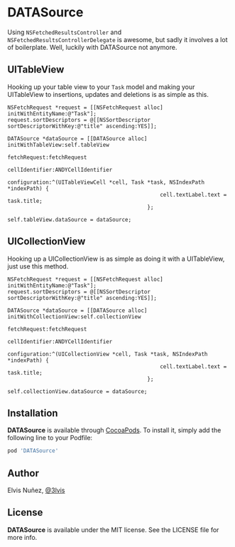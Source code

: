 # DATASource

Using `NSFetchedResultsController` and `NSFetchedResultsControllerDelegate` is awesome, but sadly it involves a lot of boilerplate. Well, luckily with DATASource not anymore.

## UITableView

Hooking up your table view to your `Task` model and making your UITableView to insertions, updates and deletions is as simple as this.

``` objc
NSFetchRequest *request = [[NSFetchRequest alloc] initWithEntityName:@"Task"];
request.sortDescriptors = @[[NSSortDescriptor sortDescriptorWithKey:@"title" ascending:YES]];

DATASource *dataSource = [[DATASource alloc] initWithTableView:self.tableView
                                                  fetchRequest:fetchRequest
                                                cellIdentifier:ANDYCellIdentifier
                                                   configuration:^(UITableViewCell *cell, Task *task, NSIndexPath *indexPath) {
                                                cell.textLabel.text = task.title;
                                            };

self.tableView.dataSource = dataSource;
```

## UICollectionView

Hooking up a UICollectionView is as simple as doing it with a UITableView, just use this method.

``` objc
NSFetchRequest *request = [[NSFetchRequest alloc] initWithEntityName:@"Task"];
request.sortDescriptors = @[[NSSortDescriptor sortDescriptorWithKey:@"title" ascending:YES]];

DATASource *dataSource = [[DATASource alloc] initWithCollectionView:self.collectionView
                                                       fetchRequest:fetchRequest
                                                     cellIdentifier:ANDYCellIdentifier
                                                      configuration:^(UICollectionView *cell, Task *task, NSIndexPath *indexPath) {
                                                cell.textLabel.text = task.title;
                                            };

self.collectionView.dataSource = dataSource;
```

## Installation

**DATASource** is available through [CocoaPods](http://cocoapods.org). To install
it, simply add the following line to your Podfile:

```ruby
pod 'DATASource'
```

## Author

Elvis Nuñez, [@3lvis](https://twitter.com/3lvis)

## License

**DATASource** is available under the MIT license. See the LICENSE file for more info.
